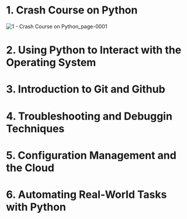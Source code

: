 # 1. Crash Course on Python
![1 - Crash Course on Python_page-0001](https://user-images.githubusercontent.com/57006944/184646219-cf9c2ccd-ec0b-4b21-b438-1a41ad268fd0.jpg)

# 2. Using Python to Interact with the Operating System

# 3. Introduction to Git and Github

# 4. Troubleshooting and Debuggin Techniques

# 5. Configuration Management and the Cloud

# 6. Automating Real-World Tasks with Python

